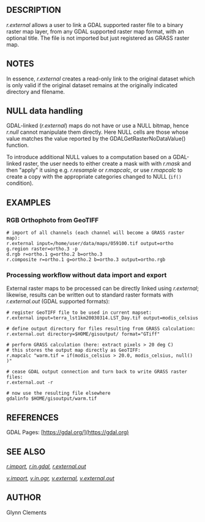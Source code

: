 ## DESCRIPTION

*r.external* allows a user to link a GDAL supported raster file to a
binary raster map layer, from any GDAL supported raster map format, with
an optional title. The file is not imported but just registered as GRASS
raster map.

## NOTES

In essence, *r.external* creates a read-only link to the original
dataset which is only valid if the original dataset remains at the
originally indicated directory and filename.

## NULL data handling

GDAL-linked (*r.external*) maps do not have or use a NULL bitmap, hence
*r.null* cannot manipulate them directly. Here NULL cells are those
whose value matches the value reported by the GDALGetRasterNoDataValue()
function.

To introduce additional NULL values to a computation based on a
GDAL-linked raster, the user needs to either create a mask with with
*r.mask* and then "apply" it using e.g. *r.resample* or *r.mapcalc*, or
use *r.mapcalc* to create a copy with the appropriate categories changed
to NULL (`if()` condition).

## EXAMPLES

### RGB Orthophoto from GeoTIFF

```shell
# import of all channels (each channel will become a GRASS raster map):
r.external input=/home/user/data/maps/059100.tif output=ortho
g.region raster=ortho.3 -p
d.rgb r=ortho.1 g=ortho.2 b=ortho.3
r.composite r=ortho.1 g=ortho.2 b=ortho.3 output=ortho.rgb
```

### Processing workflow without data import and export

External raster maps to be processed can be directly linked using
*r.external*; likewise, results can be written out to standard raster
formats with *r.external.out* (GDAL supported formats):

```shell
# register GeoTIFF file to be used in current mapset:
r.external input=terra_lst1km20030314.LST_Day.tif output=modis_celsius

# define output directory for files resulting from GRASS calculation:
r.external.out directory=$HOME/gisoutput/ format="GTiff"

# perform GRASS calculation (here: extract pixels > 20 deg C)
# this stores the output map directly as GeoTIFF:
r.mapcalc "warm.tif = if(modis_celsius > 20.0, modis_celsius, null() )"

# cease GDAL output connection and turn back to write GRASS raster files:
r.external.out -r

# now use the resulting file elsewhere
gdalinfo $HOME/gisoutput/warm.tif
```

## REFERENCES

GDAL Pages: [https://gdal.org/](https://gdal.org)

## SEE ALSO

*[r.import](r.import.md), [r.in.gdal](r.in.gdal.md),
[r.external.out](r.external.out.md)*

*[v.import](v.import.md), [v.in.ogr](v.in.ogr.md),
[v.external](v.external.md), [v.external.out](v.external.out.md)*

## AUTHOR

Glynn Clements
